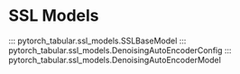 # SSL Models
::: pytorch_tabular.ssl_models.SSLBaseModel
::: pytorch_tabular.ssl_models.DenoisingAutoEncoderConfig
::: pytorch_tabular.ssl_models.DenoisingAutoEncoderModel